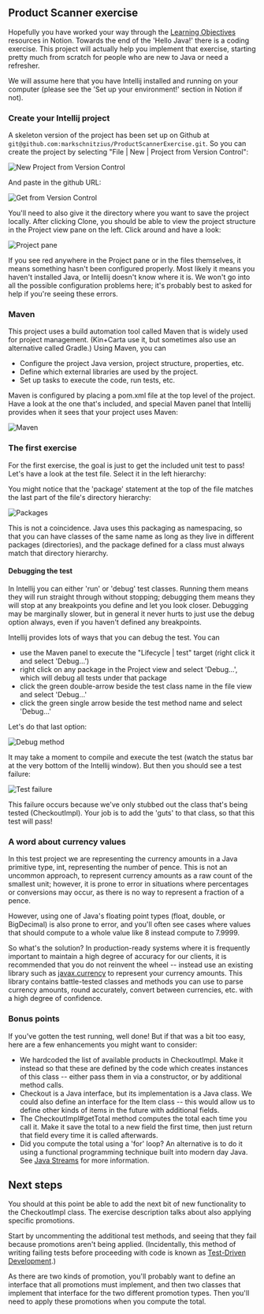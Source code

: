 ## Product Scanner exercise

Hopefully you have worked your way through the [Learning Objectives](https://www.notion.so/kinandcarta/2bebd563189f4a5bb7efb1529474a86f?v=d44afb13070f4647984a88b8370689ba)
resources in Notion.  Towards the end of the 'Hello Java!' there is a coding exercise.
This project will actually help you implement that exercise, starting pretty much
from scratch for people who are new to Java or need a refresher.

We will assume here that you have Intellij installed and running on your computer
(please see the 'Set up your environment!' section in Notion if not).

### Create your Intellij project

A skeleton version of the project has been set up on Github at `git@github.com:markschnitzius/ProductScannerExercise.git`.
So you can create the project by selecting "File | New | Project from Version Control":

![New Project from Version Control](doc/createproj.png)

And paste in the github URL:

![Get from Version Control](doc/getfromversioncontrol.png)

You'll need to also give it the directory where you want to save the project locally.
After clicking Clone, you should be able to view the project structure in the Project
view pane on the left.  Click around and have a look:

![Project pane](doc/projectpane.png)

If you see red anywhere in the Project pane or in the files themselves, it means
something hasn't been configured properly.  Most likely it means you haven't
installed Java, or Intellij doesn't know where it is.  We won't go into all the
possible configuration problems here; it's probably best to asked for help if you're
seeing these errors.

### Maven

This project uses a build automation tool called Maven that is widely used for project management.
(Kin+Carta use it, but sometimes also use an alternative called Gradle.)  Using Maven, you can

* Configure the project Java version, project structure, properties, etc.
* Define which external libraries are used by the project.
* Set up tasks to execute the code, run tests, etc.

Maven is configured by placing a pom.xml file at the top level of the project.  Have a look
at the one that's included, and special Maven panel that Intellij provides when it sees that
your project uses Maven:

![Maven](doc/maven.png)

### The first exercise

For the first exercise, the goal is just to get the included unit test to pass!  Let's have
a look at the test file.  Select it in the left hierarchy:

You might notice that the 'package' statement at the top of the file matches the last part
of the file's directory hierarchy:

![Packages](doc/packages.png)

This is not a coincidence.  Java uses this packaging as namespacing, so that you can have
classes of the same name as long as they live in different packages (directories), and the
package defined for a class must always match that directory hierarchy.

#### Debugging the test

In Intellij you can either 'run' or 'debug' test classes.  Running them means they will
run straight through without stopping; debugging them means they will stop at any breakpoints
you define and let you look closer.  Debugging may be marginally slower, but in general it
never hurts to just use the debug option always, even if you haven't defined any breakpoints.

Intellij provides lots of ways that you can debug the test.  You can

* use the Maven panel to execute the "Lifecycle | test" target (right click it and select 'Debug...')
* right click on any package in the Project view and select 'Debug...', which will debug all tests under that package
* click the green double-arrow beside the test class name in the file view and select 'Debug...'
* click the green single arrow beside the test method name and select 'Debug...'

Let's do that last option:

![Debug method](doc/debugtestmethod.png)

It may take a moment to compile and execute the test (watch the status bar at the very bottom of the
Intellij window).  But then you should see a test failure:

![Test failure](doc/testfailure.png)

This failure occurs because we've only stubbed out the class that's being tested (CheckoutImpl).  Your job is to
add the 'guts' to that class, so that this test will pass!

### A word about currency values

In this test project we are representing the currency amounts in a Java primitive type, int, representing the
number of pence.  This is not an uncommon approach, to represent currency amounts as a raw count of the smallest
unit; however, it is prone to error in situations where percentages or conversions may occur, as there is no way
to represent a fraction of a pence.

However, using one of Java's floating point types (float, double, or BigDecimal) is also prone to error, and
you'll often see cases where values that should compute to a whole value like 8 instead compute to 7.9999.

So what's the solution?  In production-ready systems where it is frequently important to maintain a high degree
of accuracy for our clients, it is recommended that you do not reinvent the wheel -- instead use an existing
library such as [javax.currency](https://www.baeldung.com/java-money-and-currency) to represent your currency
amounts.  This library contains battle-tested classes and methods you can use to parse currency amounts,
round accurately, convert between currencies, etc. with a high degree of confidence.

### Bonus points

If you've gotten the test running, well done!  But if that was a bit too easy, here are a few enhancements you
might want to consider:

* We hardcoded the list of available products in CheckoutImpl.  Make it instead so that these are defined by the code which creates instances of this class -- either pass them in via a constructor, or by additional method calls.
* Checkout is a Java interface, but its implementation is a Java class.  We could also define an interface for the Item class -- this would allow us to define other kinds of items in the future with additional fields.
* The CheckoutImpl#getTotal method computes the total each time you call it.  Make it save the total to a new field the first time, then just return that field every time it is called afterwards.
* Did you compute the total using a 'for' loop?  An alternative is to do it using a functional programming technique built into modern day Java.  See [Java Streams](https://stackify.com/streams-guide-java-8/) for more information.

## Next steps

You should at this point be able to add the next bit of new functionality to the CheckoutImpl class.  The
exercise description talks about also applying specific promotions.

Start by uncommenting the additional test methods, and seeing that they fail because promotions aren't being applied.
(Incidentally, this method of writing failing tests before proceeding with code is known as [Test-Driven Development](https://en.wikipedia.org/wiki/Test-driven_development).)

As there are two kinds of promotion, you'll probably want to define an interface that all promotions must
implement, and then two classes that implement that interface for the two different promotion types.
Then you'll need to apply these promotions when you compute the total.